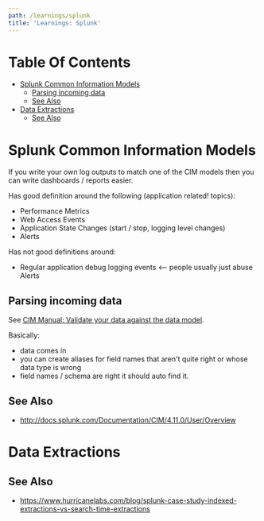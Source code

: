 ```yaml
---
path: /learnings/splunk
title: 'Learnings: Splunk'
---
```

# Table Of Contents

<!-- toc -->

- [Splunk Common Information Models](#splunk-common-information-models)
  * [Parsing incoming data](#parsing-incoming-data)
  * [See Also](#see-also)
- [Data Extractions](#data-extractions)
  * [See Also](#see-also-1)

<!-- tocstop -->

# Splunk Common Information Models

If you write your own log outputs to match one of the CIM models then you can write dashboards / reports easier.

Has good definition around the following (application related! topics):

  * Performance Metrics
  * Web Access Events
  * Application State Changes (start / stop, logging level changes)
  * Alerts

Has not good definitions around:

  * Regular application debug logging events <-- people usually just abuse Alerts



## Parsing incoming data

See [CIM Manual: Validate your data against the data model](http://docs.splunk.com/Documentation/CIM/4.11.0/User/UsetheCIMtonormalizedataatsearchtime#6._Validate_your_data_against_the_data_model).

Basically:

  * data comes in
  * you can create aliases for field names that aren't quite right or whose data type is wrong
  * field names / schema are right it should auto find it.

## See Also

  * http://docs.splunk.com/Documentation/CIM/4.11.0/User/Overview

# Data Extractions

## See Also

  * https://www.hurricanelabs.com/blog/splunk-case-study-indexed-extractions-vs-search-time-extractions
